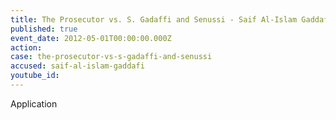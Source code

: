 ```yaml
---
title: The Prosecutor vs. S. Gadaffi and Senussi - Saif Al-Islam Gaddafi - Admissibility Challenged
published: true
event_date: 2012-05-01T00:00:00.000Z
action:
case: the-prosecutor-vs-s-gadaffi-and-senussi
accused: saif-al-islam-gaddafi
youtube_id:
---
```



Application